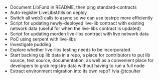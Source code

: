 * Document LibFund in README, then ping standard-contracts
* Auto-register LiveLibsUtils on deploy
* Switch all web3 calls to async so we can use testrpc more efficiently
* Script for updating newly-deployed live-lib contract with existing network data (useful for when the live-libs contract is updated)
* Script for updating morden live-libs contract with live network data
* PoC using serpent with live-libs
* Investigate pudding
* Explore whether live-libs testing needs to be incorporated
* Start backing up lib data in a repo, a place for contributors to put lib source, test source, documentation, as well as a convenient place for developers to grab registry data without having to run a full node
* Extract environment migration into its own repo? /via @tcoulter
